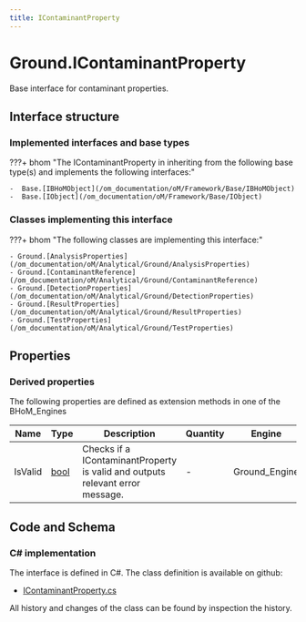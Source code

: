 ```yaml
---
title: IContaminantProperty
---
```


# Ground.IContaminantProperty

Base interface for contaminant properties.

## Interface structure

### Implemented interfaces and base types

???+ bhom "The IContaminantProperty in inheriting from the following base type(s) and implements the following interfaces:"

    -  Base.[IBHoMObject](/om_documentation/oM/Framework/Base/IBHoMObject)
    -  Base.[IObject](/om_documentation/oM/Framework/Base/IObject)


### Classes implementing this interface

???+ bhom "The following classes are implementing this interface:"

    - Ground.[AnalysisProperties](/om_documentation/oM/Analytical/Ground/AnalysisProperties)
    - Ground.[ContaminantReference](/om_documentation/oM/Analytical/Ground/ContaminantReference)
    - Ground.[DetectionProperties](/om_documentation/oM/Analytical/Ground/DetectionProperties)
    - Ground.[ResultProperties](/om_documentation/oM/Analytical/Ground/ResultProperties)
    - Ground.[TestProperties](/om_documentation/oM/Analytical/Ground/TestProperties)


## Properties

### Derived properties

The following properties are defined as extension methods in one of the BHoM_Engines

| Name             | Type             | Description      | Quantity         | Engine           |
|------------------|------------------|------------------|------------------|------------------|
| IsValid | [bool](https://learn.microsoft.com/en-us/dotnet/api/System.Boolean?view=netstandard-2.0) | Checks if a IContaminantProperty is valid and outputs relevant error message. | - | Ground_Engine |


## Code and Schema

### C# implementation

The interface is defined in C#. The class definition is available on github:

- [IContaminantProperty.cs](https://github.com/BHoM/BHoM/blob/develop/Ground_oM/ContaminantProperties/IContaminantProperty.cs)

All history and changes of the class can be found by inspection the history.
